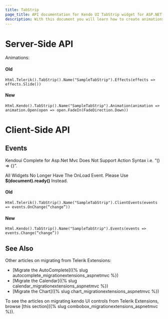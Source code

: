 ```yaml
---
title: TabStrip
page_title: API documentation for Kendo UI TabStrip widget for ASP.NET MVC
description: With this document you will learn how to create animations in the server-side API of Kendo UI TabStrip helper and trigger events in the client-side API.
---
```


# Server-Side API

Animations:

#### Old

    Html.Telerik().TabStrip().Name("SampleTabStrip").Effects(effects => effects.Slide())

#### New

    Html.Kendo().TabStrip().Name("SampleTabStrip").Animation(animation => animation.Open(open => open.FadeIn(FadeDirection.Down))

# Client-Side API

## Events

Kendoui Complete for Asp.Net Mvc Does Not Support Action Syntax i.e. “() => {}”.

All Widgets No Longer Have The OnLoad Event. Please Use **$(document).ready()** Instead.

#### Old

    Html.Telerik().TabStrip().Name("SampleTabStrip").ClientEvents(events => events.OnChange(“change”))

#### New

    Html.Kendo().TabStrip().Name("SampleTabStrip").Events(events => events.Change(“change”))

## See Also

Other articles on migrating from Telerik Extensions:

* [Migrate the AutoComplete]({% slug autocomplete_migrationextensions_aspnetmvc %})
* [Migrate the Calendar]({% slug calendar_migrationextensions_aspnetmvc %})
* [Migrate the Chart]({% slug chart_migrationextensions_aspnetmvc %})

To see the articles on migrating kendo UI controls from Telerik Extensions, browse [this section]({% slug combobox_migrationextensions_aspnetmvc %}).
